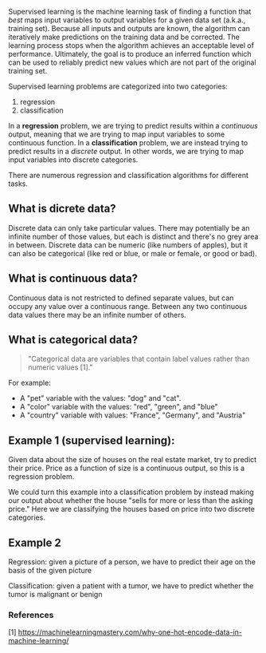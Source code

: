 Supervised learning is the machine learning task of finding a function that _best_ maps input variables to output variables for a given data set (a.k.a., training set). Because all inputs and outputs are known, the algorithm can iteratively make predictions on the training data and be corrected. The learning process stops when the algorithm achieves an acceptable level of performance. Ultimately, the goal is to produce an inferred function which can be used to reliably predict new values which are not part of the original training set.

Supervised learning problems are categorized into two categories:
1. regression
2. classification 

In a **regression** problem, we are trying to predict results within a _continuous_ output, meaning that we are trying to map input variables to some continuous function. In a **classification** problem, we are instead trying to predict results in a _discrete_ output. In other words, we are trying to map input variables into discrete categories.

There are numerous regression and classification algorithms for different tasks.

## What is dicrete data?

Discrete data can only take particular values. There may potentially be an infinite number of those values, but each is distinct and there's no grey area in between. Discrete data can be numeric (like numbers of apples), but it can also be categorical (like red or blue, or male or female, or good or bad). 

## What is continuous data?

Continuous data is not restricted to defined separate values, but can occupy any value over a continuous range. Between any two continuous data values there may be an infinite number of others.

## What is categorical data?

> "Categorical data are variables that contain label values rather than numeric values [1]." 

For example:
* A "pet" variable with the values: "dog" and "cat".
* A "color" variable with the values: "red", "green", and "blue"
* A "country" variable with values: "France", "Germany", and "Austria"

## Example 1 (supervised learning):

Given data about the size of houses on the real estate market, try to predict their price. Price as a function of size is a continuous output, so this is a regression problem.

We could turn this example into a classification problem by instead making our output about whether the house "sells for more or less than the asking price." Here we are classifying the houses based on price into two discrete categories.

## Example 2

Regression: given a picture of a person, we have to predict their age on the basis of the given picture

Classification: given a patient with a tumor, we have to predict whether the tumor is malignant or benign

### References

[1] https://machinelearningmastery.com/why-one-hot-encode-data-in-machine-learning/
